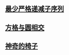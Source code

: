 ## [最少严格递减子序列](https://blog.csdn.net/masdw1/article/details/121992577)

## [方格与圆相交](https://leetcode.cn/circle/discuss/af7k0s/)

## [神奇的椅子](https://blog.csdn.net/weixin_45252450/article/details/104461884)
